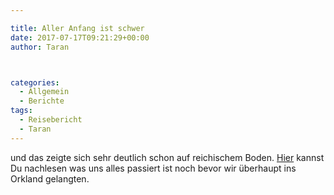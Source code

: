 ```yaml
---

title: Aller Anfang ist schwer
date: 2017-07-17T09:21:29+00:00
author: Taran



categories:
  - Allgemein
  - Berichte
tags:
  - Reisebericht
  - Taran
---
```

und das zeigte sich sehr deutlich schon auf reichischem Boden. [Hier](http://www.phexkinder.de/mittelgruppe/die-gefaehrten/taran-ibn-muhammed-ibn-ayabun-ai-orkhiander/tarans-reisebericht/#EineReiseBeginnt) kannst Du nachlesen was uns alles passiert ist noch bevor wir überhaupt ins Orkland gelangten.